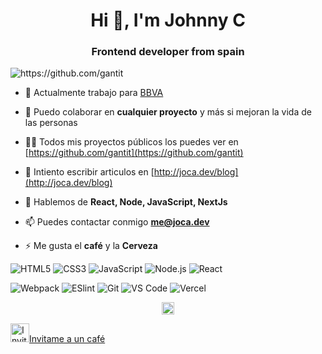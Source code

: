 <h1 align="center">Hi 👋, I'm Johnny C</h1>
<h3 align="center">Frontend developer from spain</h3>
<p align="left"> <img src="https://komarev.com/ghpvc/?username=gantit" alt="https://github.com/gantit" />
</p>

- 🔭 Actualmente trabajo para [BBVA](https://www.bbva.es/)

- 👯 Puedo colaborar en **cualquier proyecto** y más si mejoran la vida de las personas

- 👨‍💻 Todos mis proyectos públicos los puedes ver en [https://github.com/gantit](https://github.com/gantit)

- 📝 Intiento escribir articulos en [http://joca.dev/blog](http://joca.dev/blog)

- 💬 Hablemos de **React, Node, JavaScript, NextJs**

- 📫 Puedes contactar conmigo **me@joca.dev**

- ⚡ Me gusta el **café** y la **Cerveza**

![HTML5](https://img.shields.io/badge/-HTML5-%23E44D27?style=flat-square&logo=html5&logoColor=ffffff)
![CSS3](https://img.shields.io/badge/-CSS3-%231572B6?style=flat-square&logo=css3)
![JavaScript](https://img.shields.io/badge/-JavaScript-%23F7DF1C?style=flat-square&logo=javascript&logoColor=000000&labelColor=%23F7DF1C&color=%23FFCE5A)
![Node.js](https://img.shields.io/badge/-Node.js-%232c3e50?style=flat-square&logo=Node.js)
![React](https://img.shields.io/badge/-React-%23282C34?style=flat-square&logo=react)

![Webpack](https://img.shields.io/badge/-Webpack-%232C3A42?style=flat-square&logo=webpack)
![ESlint](https://img.shields.io/badge/-ESLint-%234B32C3?style=flat-square&logo=eslint)
![Git](https://img.shields.io/badge/-Git-%23F05032?style=flat-square&logo=git&logoColor=%23ffffff)
![VS Code](https://img.shields.io/badge/-VSCode-%23007ACC?style=flat-square&logo=visual-studio-code)
![Vercel](https://img.shields.io/badge/-Vercel-%23282C34?style=flat-square&logo=vercel&logoColor=ffffff)

<p align="center">
  <a href="https://twitter.com/gantit" target="blank">
    <img align="center" src="https://cdn.jsdelivr.net/npm/simple-icons@3.0.1/icons/twitter.svg" alt="https://twitter.com/gantit" height="20" width="20" />
  </a>
</p>

<a href="https://www.buymeacoffee.com/jocadev" target="_blank"><img src="https://cdn.buymeacoffee.com/buttons/bmc-new-btn-logo.svg" width="30px" height="30px" alt="Invitame a un café" width="135">Invitame a un café</a>
